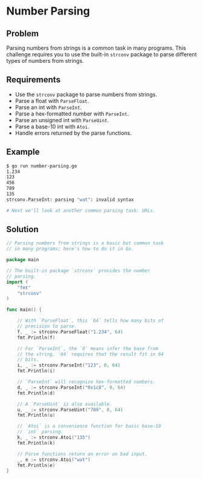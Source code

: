 # Number Parsing

## Problem

Parsing numbers from strings is a common task in many programs. This challenge requires you to use the built-in `strconv` package to parse different types of numbers from strings.

## Requirements

- Use the `strconv` package to parse numbers from strings.
- Parse a float with `ParseFloat`.
- Parse an int with `ParseInt`.
- Parse a hex-formatted number with `ParseInt`.
- Parse an unsigned int with `ParseUint`.
- Parse a base-10 int with `Atoi`.
- Handle errors returned by the parse functions.

## Example

```sh
$ go run number-parsing.go 
1.234
123
456
789
135
strconv.ParseInt: parsing "wat": invalid syntax

# Next we'll look at another common parsing task: URLs.

```

## Solution

```go
// Parsing numbers from strings is a basic but common task
// in many programs; here's how to do it in Go.

package main

// The built-in package `strconv` provides the number
// parsing.
import (
	"fmt"
	"strconv"
)

func main() {

	// With `ParseFloat`, this `64` tells how many bits of
	// precision to parse.
	f, _ := strconv.ParseFloat("1.234", 64)
	fmt.Println(f)

	// For `ParseInt`, the `0` means infer the base from
	// the string. `64` requires that the result fit in 64
	// bits.
	i, _ := strconv.ParseInt("123", 0, 64)
	fmt.Println(i)

	// `ParseInt` will recognize hex-formatted numbers.
	d, _ := strconv.ParseInt("0x1c8", 0, 64)
	fmt.Println(d)

	// A `ParseUint` is also available.
	u, _ := strconv.ParseUint("789", 0, 64)
	fmt.Println(u)

	// `Atoi` is a convenience function for basic base-10
	// `int` parsing.
	k, _ := strconv.Atoi("135")
	fmt.Println(k)

	// Parse functions return an error on bad input.
	_, e := strconv.Atoi("wat")
	fmt.Println(e)
}

```